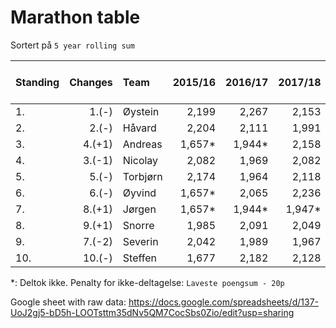 # Marathon table

Sortert på `5 year rolling sum`

| Standing | Changes | Team       | 2015/16  | 2016/17  | 2017/18 | 2018/19 | 2019/20 | 2020/21 | 2021/22 | 2022/23 | 2023/24 | 2024/25 | 5 year rolling sum | Sum       |
| :------- | ------: | :--------- | -------: | -------: | ------: | ------: | ------: | ----:   | ----:   | ----:   | ----:   | ----:   | ------------:      | -------:  |
| 1.       | 1.(-)   | Øystein    | 2,199    | 2,267    | 2,153   | 2,220   | 2,244   | 2,446   | 2,532   | 2,480   | 2,601   | 2,412   | 12,471             | 23,554    |
| 2.       | 2.(-)   | Håvard     | 2,204    | 2,111    | 1,991   | 2,153   | 2,345   | 2,331   | 2,335   | 2,522   | 2,509   | 2,415   | 12,112             | 22,916    |
| 3.       | 4.(+1)  | Andreas    | 1,657*   | 1,944*   | 2,158   | 2,318   | 2,222   | 2,362   | 2,529   | 2,473   | 2,320   | 2,427   | 12,111             | 22,410    |
| 4.       | 3.(-1)  | Nicolay    | 2,082    | 1,969    | 2,082   | 2,147   | 2,296   | 2,340   | 2,472   | 2,521   | 2,315   | 2,440   | 12,088             | 22,664    |
| 5.       | 5.(-)   | Torbjørn   | 2,174    | 1,964    | 2,118   | 2,047   | 2,090   | 2,379   | 2,542   | 2,297   | 2,423   | 2,424   | 12,065             | 22,458    |
| 6.       | 6.(-)   | Øyvind     | 1,657*   | 2,065    | 2,236   | 2,066   | 2,119   | 2,368   | 2,569   | 2,353   | 2,284   | 2,410   | 11,984             | 22,127    |
| 7.       | 8.(+1)  | Jørgen     | 1,657*   | 1,944*   | 1,947*  | 1,995*  | 2,070*  | 2,319   | 2,362   | 2,348   | 2,407   | 2,332   | 11,768             | 21,381    |
| 8.       | 9.(+1)  | Snorre     | 1,985    | 2,091    | 2,049   | 2,015   | 2,152   | 2,302   | 2,274   | 2,365   | 2,272   | 2,170   | 11,383             | 21,675    |
| 9.       | 7.(-2)  | Severin    | 2,042    | 1,989    | 1,967   | 2,098   | 2,313   | 2,326   | 2,230   | 2,312   | 2,494   | 1,938   | 11,300             | 21,709    |
| 10.      | 10.(-)  | Steffen    | 1,677    | 2,182    | 2,128   | 2,437   | 2,271   | 2,316   | 1,776   | 2,277*  | 2,422   | 2,217   | 11,008             | 21,703    |

*: Deltok ikke. Penalty for ikke-deltagelse: `Laveste poengsum - 20p`

Google sheet with raw data: https://docs.google.com/spreadsheets/d/137-UoJ2gj5-bD5h-LOOTsttm35dNv5QM7CocSbs0Zio/edit?usp=sharing
